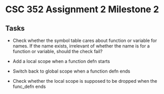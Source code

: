 # CSC 352 Assignment 2 Milestone 2

## Tasks

- Check whether the symbol table cares about function or variable for names. If
  the name exists, irrelevant of whether the name is for a function or variable,
  should the check fail?

- Add a local scope when a function defn starts

- Switch back to global scope when a function defn ends

- Check whether the local scope is supposed to be dropped when the func_defn
  ends
